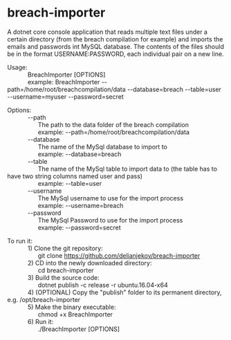 # breach-importer
A dotnet core console application that reads multiple text files under a certain directory (from the breach compilation for example) and imports the emails and passwords int MySQL database. The contents of the files should be in the format USERNAME:PASSWORD, each individual pair on a new line.

Usage:  
&nbsp;&nbsp;&nbsp;&nbsp;&nbsp;&nbsp;&nbsp;&nbsp;&nbsp;&nbsp;&nbsp;&nbsp;BreachImporter [OPTIONS]  
&nbsp;&nbsp;&nbsp;&nbsp;&nbsp;&nbsp;&nbsp;&nbsp;&nbsp;&nbsp;&nbsp;&nbsp;example: BreachImporter --path=/home/root/breachcompilation/data --database=breach --table=user --username=myuser --password=secret  

Options:  
&nbsp;&nbsp;&nbsp;&nbsp;&nbsp;&nbsp;&nbsp;&nbsp;&nbsp;&nbsp;&nbsp;&nbsp;--path  
&nbsp;&nbsp;&nbsp;&nbsp;&nbsp;&nbsp;&nbsp;&nbsp;&nbsp;&nbsp;&nbsp;&nbsp;&nbsp;&nbsp;&nbsp;&nbsp;&nbsp;&nbsp;The path to the data folder of the breach compilation  
&nbsp;&nbsp;&nbsp;&nbsp;&nbsp;&nbsp;&nbsp;&nbsp;&nbsp;&nbsp;&nbsp;&nbsp;&nbsp;&nbsp;&nbsp;&nbsp;&nbsp;&nbsp;example: --path=/home/root/breachcompilation/data  
&nbsp;&nbsp;&nbsp;&nbsp;&nbsp;&nbsp;&nbsp;&nbsp;&nbsp;&nbsp;&nbsp;&nbsp;--database  
&nbsp;&nbsp;&nbsp;&nbsp;&nbsp;&nbsp;&nbsp;&nbsp;&nbsp;&nbsp;&nbsp;&nbsp;&nbsp;&nbsp;&nbsp;&nbsp;&nbsp;&nbsp;The name of the MySql database to import to  
&nbsp;&nbsp;&nbsp;&nbsp;&nbsp;&nbsp;&nbsp;&nbsp;&nbsp;&nbsp;&nbsp;&nbsp;&nbsp;&nbsp;&nbsp;&nbsp;&nbsp;&nbsp;example: --database=breach  
&nbsp;&nbsp;&nbsp;&nbsp;&nbsp;&nbsp;&nbsp;&nbsp;&nbsp;&nbsp;&nbsp;&nbsp;--table  
&nbsp;&nbsp;&nbsp;&nbsp;&nbsp;&nbsp;&nbsp;&nbsp;&nbsp;&nbsp;&nbsp;&nbsp;&nbsp;&nbsp;&nbsp;&nbsp;&nbsp;&nbsp;The name of the MySql table to import data to (the table has to have two string columns named user and pass)  
&nbsp;&nbsp;&nbsp;&nbsp;&nbsp;&nbsp;&nbsp;&nbsp;&nbsp;&nbsp;&nbsp;&nbsp;&nbsp;&nbsp;&nbsp;&nbsp;&nbsp;&nbsp;example: --table=user  
&nbsp;&nbsp;&nbsp;&nbsp;&nbsp;&nbsp;&nbsp;&nbsp;&nbsp;&nbsp;&nbsp;&nbsp;--username  
&nbsp;&nbsp;&nbsp;&nbsp;&nbsp;&nbsp;&nbsp;&nbsp;&nbsp;&nbsp;&nbsp;&nbsp;&nbsp;&nbsp;&nbsp;&nbsp;&nbsp;&nbsp;The MySql username to use for the import process  
&nbsp;&nbsp;&nbsp;&nbsp;&nbsp;&nbsp;&nbsp;&nbsp;&nbsp;&nbsp;&nbsp;&nbsp;&nbsp;&nbsp;&nbsp;&nbsp;&nbsp;&nbsp;example: --username=breach  
&nbsp;&nbsp;&nbsp;&nbsp;&nbsp;&nbsp;&nbsp;&nbsp;&nbsp;&nbsp;&nbsp;&nbsp;--password  
&nbsp;&nbsp;&nbsp;&nbsp;&nbsp;&nbsp;&nbsp;&nbsp;&nbsp;&nbsp;&nbsp;&nbsp;&nbsp;&nbsp;&nbsp;&nbsp;&nbsp;&nbsp;The MySql Password to use for the import process  
&nbsp;&nbsp;&nbsp;&nbsp;&nbsp;&nbsp;&nbsp;&nbsp;&nbsp;&nbsp;&nbsp;&nbsp;&nbsp;&nbsp;&nbsp;&nbsp;&nbsp;&nbsp;example: --password=secret  
          
To run it:  
&nbsp;&nbsp;&nbsp;&nbsp;&nbsp;&nbsp;&nbsp;&nbsp;&nbsp;&nbsp;&nbsp;&nbsp;1) Clone the git repository:  
&nbsp;&nbsp;&nbsp;&nbsp;&nbsp;&nbsp;&nbsp;&nbsp;&nbsp;&nbsp;&nbsp;&nbsp;&nbsp;&nbsp;&nbsp;&nbsp;&nbsp;&nbsp;git clone https://github.com/delianjekov/breach-importer  
&nbsp;&nbsp;&nbsp;&nbsp;&nbsp;&nbsp;&nbsp;&nbsp;&nbsp;&nbsp;&nbsp;&nbsp;2) CD into the newly downloaded directory:  
&nbsp;&nbsp;&nbsp;&nbsp;&nbsp;&nbsp;&nbsp;&nbsp;&nbsp;&nbsp;&nbsp;&nbsp;&nbsp;&nbsp;&nbsp;&nbsp;&nbsp;&nbsp;cd breach-importer  
&nbsp;&nbsp;&nbsp;&nbsp;&nbsp;&nbsp;&nbsp;&nbsp;&nbsp;&nbsp;&nbsp;&nbsp;3) Build the source code:   
&nbsp;&nbsp;&nbsp;&nbsp;&nbsp;&nbsp;&nbsp;&nbsp;&nbsp;&nbsp;&nbsp;&nbsp;&nbsp;&nbsp;&nbsp;&nbsp;&nbsp;&nbsp;dotnet publish -c release -r ubuntu.16.04-x64  
&nbsp;&nbsp;&nbsp;&nbsp;&nbsp;&nbsp;&nbsp;&nbsp;&nbsp;&nbsp;&nbsp;&nbsp;4) (OPTIONAL) Copy the "publish" folder to its permanent directory, e.g. /opt/breach-importer  
&nbsp;&nbsp;&nbsp;&nbsp;&nbsp;&nbsp;&nbsp;&nbsp;&nbsp;&nbsp;&nbsp;&nbsp;5) Make the binary executable:  
&nbsp;&nbsp;&nbsp;&nbsp;&nbsp;&nbsp;&nbsp;&nbsp;&nbsp;&nbsp;&nbsp;&nbsp;&nbsp;&nbsp;&nbsp;&nbsp;&nbsp;&nbsp;chmod +x BreachImporter  
&nbsp;&nbsp;&nbsp;&nbsp;&nbsp;&nbsp;&nbsp;&nbsp;&nbsp;&nbsp;&nbsp;&nbsp;6) Run it:  
&nbsp;&nbsp;&nbsp;&nbsp;&nbsp;&nbsp;&nbsp;&nbsp;&nbsp;&nbsp;&nbsp;&nbsp;&nbsp;&nbsp;&nbsp;&nbsp;&nbsp;&nbsp;./BreachImporter [OPTIONS]  
